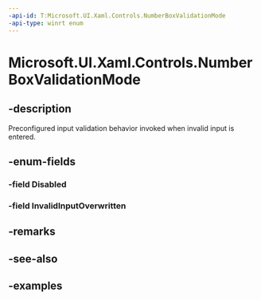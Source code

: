 ```yaml
---
-api-id: T:Microsoft.UI.Xaml.Controls.NumberBoxValidationMode
-api-type: winrt enum
---
```


# Microsoft.UI.Xaml.Controls.NumberBoxValidationMode

<!--
public enum NumberBoxValidationMode
-->

## -description

Preconfigured input validation behavior invoked when invalid input is entered.

## -enum-fields

### -field Disabled

### -field InvalidInputOverwritten

## -remarks

## -see-also

## -examples

